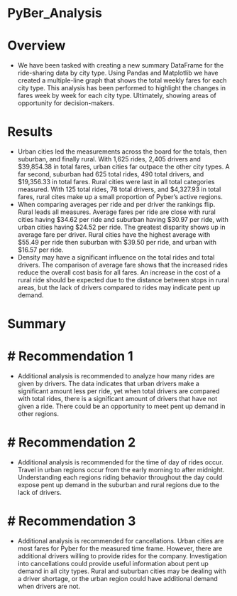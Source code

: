 # PyBer_Analysis
# Overview
* We have been tasked with creating a new summary DataFrame for the ride-sharing data by city type. Using Pandas and Matplotlib we have created a multiple-line graph that shows the total weekly fares for each city type. This analysis has been performed to highlight the changes in fares week by week for each city type. Ultimately, showing areas of opportunity for decision-makers.
# Results
*  Urban cities led the measurements across the board for the totals, then suburban,  and finally rural. With 1,625 rides, 2,405 drivers and $39,854.38 in total fares, urban cities far outpace the other city types. A far second, suburban had 625 total rides, 490 total drivers, and $19,356.33 in total fares. Rural cities were last in all total categories measured. With 125 total rides, 78 total drivers, and $4,327.93 in total fares, rural cites make up a small proportion of Pyber’s active regions. 
*  When comparing averages per ride and per driver the rankings flip. Rural leads all measures. Average fares per ride are close with rural cities having $34.62 per ride and suburban having $30.97 per ride, with urban cities having $24.52 per ride. The greatest disparity shows up in average fare per driver. Rural cities have the highest average with $55.49 per ride then suburban with $39.50 per ride, and urban with $16.57 per ride. 
*  Density may have a significant influence on the total rides and total drivers. The comparison of average fare shows that the increased rides reduce the overall cost basis for all fares. An increase in the cost of a rural ride should be expected due to the distance between stops in rural areas, but the lack of drivers compared to rides may indicate pent up demand. 
# Summary
# # Recommendation 1
* Additional analysis is recommended to analyze how many rides are given by drivers. The data indicates that urban drivers make a significant amount less per ride, yet when total drivers are compared with total rides, there is a significant amount of drivers that have not given a ride. There could be an opportunity to meet pent up demand in other regions. 
# # Recommendation 2
* Additional analysis is recommended for the time of day of rides occur. Travel in urban regions occur from the early morning to after midnight. Understanding each regions riding behavior throughout the day could expose pent up demand in the suburban and rural regions due to the lack of drivers. 
# # Recommendation 3
* Additional analysis is recommended for cancellations. Urban cities are most fares for Pyber for the measured time frame. However, there are additional drivers willing to provide rides for the company. Investigation into cancellations could provide useful information about pent up demand in all city types. Rural and suburban cities may be dealing with a driver shortage, or the urban region could have additional demand when drivers are not.

